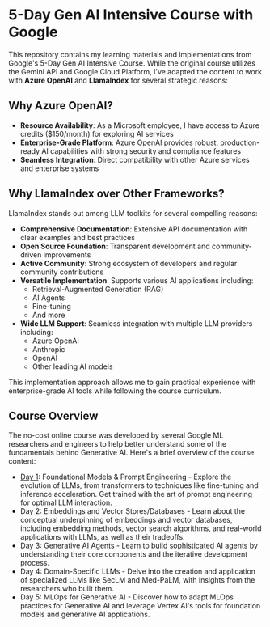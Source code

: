 # 5-Day Gen AI Intensive Course with Google

This repository contains my learning materials and implementations from Google's 5-Day Gen AI Intensive Course. While the original course utilizes the Gemini API and Google Cloud Platform, I've adapted the content to work with **Azure OpenAI** and **LlamaIndex** for several strategic reasons:

## Why Azure OpenAI?

- **Resource Availability**: As a Microsoft employee, I have access to Azure credits ($150/month) for exploring AI services
- **Enterprise-Grade Platform**: Azure OpenAI provides robust, production-ready AI capabilities with strong security and compliance features
- **Seamless Integration**: Direct compatibility with other Azure services and enterprise systems

## Why LlamaIndex over Other Frameworks?

LlamaIndex stands out among LLM toolkits for several compelling reasons:

- **Comprehensive Documentation**: Extensive API documentation with clear examples and best practices
- **Open Source Foundation**: Transparent development and community-driven improvements
- **Active Community**: Strong ecosystem of developers and regular community contributions
- **Versatile Implementation**: Supports various AI applications including:
  - Retrieval-Augmented Generation (RAG)
  - AI Agents
  - Fine-tuning
  - And more
- **Wide LLM Support**: Seamless integration with multiple LLM providers including:
  - Azure OpenAI
  - Anthropic
  - OpenAI
  - Other leading AI models

This implementation approach allows me to gain practical experience with enterprise-grade AI tools while following the course curriculum.

## Course Overview
The no-cost online course was developed by several Google ML researchers and engineers to help better understand some of the fundamentals behind Generative AI. Here's a brief overview of the course content:

- [Day 1](notes/foundational-model-and-prompt-engineering.md): Foundational Models & Prompt Engineering - Explore the evolution of LLMs, from transformers to techniques like fine-tuning and inference acceleration. Get trained with the art of prompt engineering for optimal LLM interaction. 
- Day 2: Embeddings and Vector Stores/Databases - Learn about the conceptual underpinning of embeddings and vector databases, including embedding methods, vector search algorithms, and real-world applications with LLMs, as well as their tradeoffs.
- Day 3: Generative AI Agents - Learn to build sophisticated AI agents by understanding their core components and the iterative development process.
- Day 4: Domain-Specific LLMs - Delve into the creation and application of specialized LLMs like SecLM and Med-PaLM, with insights from the researchers who built them.
- Day 5: MLOps for Generative AI - Discover how to adapt MLOps practices for Generative AI and leverage Vertex AI's tools for foundation models and generative AI applications.